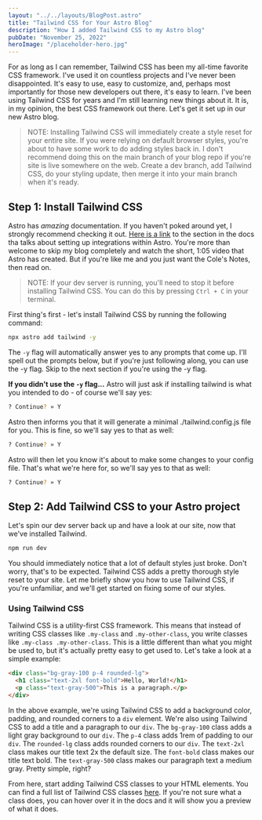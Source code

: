 ```yaml
---
layout: "../../layouts/BlogPost.astro"
title: "Tailwind CSS for Your Astro Blog"
description: "How I added Tailwind CSS to my Astro blog"
pubDate: "November 25, 2022"
heroImage: "/placeholder-hero.jpg"
---
```


For as long as I can remember, Tailwind CSS has been my all-time favorite CSS framework. I've used it on countless projects and I've never been disappointed. It's easy to use, easy to customize, and, perhaps most importantly for those new developers out there, it's easy to learn. I've been using Tailwind CSS for years and I'm still learning new things about it. It is, in my opinion, the best CSS framework out there. Let's get it set up in our new Astro blog.

> NOTE: Installing Tailwind CSS will immediately create a style reset for your entire site. If you were relying on default browser styles, you're about to have some work to do adding styles back in. I don't recommend doing this on the main branch of your blog repo if you're site is live somewhere on the web. Create a dev branch, add Tailwind CSS, do your styling update, then merge it into your main branch when it's ready.

## Step 1: Install Tailwind CSS

Astro has *amazing* documentation. If you haven't poked around yet, I strongly recommend checking it out. [Here is a link](https://docs.astro.build/en/guides/integrations-guide/tailwind/) to the section in the docs tha talks about setting up integrations within Astro. You're more than welcome to skip my blog completely and watch the short, 1:05 video that Astro has created. But if you're like me and you just want the Cole's Notes, then read on.

> NOTE: If your dev server is running, you'll need to stop it before installing Tailwind CSS. You can do this by pressing `Ctrl + C` in your terminal.

First thing's first - let's install Tailwind CSS by running the following command:

```bash
npx astro add tailwind -y
```

The `-y` flag will automatically answer yes to any prompts that come up. I'll spell out the prompts below, but if you're just following along, you can use the -y flag. Skip to the next section if you're using the -y flag.

**If you didn't use the `-y` flag...** Astro will just ask if installing tailwind is what you intended to do - of course we'll say yes:

```bash
? Continue? » Y
```

Astro then informs you that it will generate a minimal ./tailwind.config.js file for you. This is fine, so we'll say yes to that as well:

```bash
? Continue? » Y
```

Astro will then let you know it's about to make some changes to your config file. That's what we're here for, so we'll say yes to that as well:

```bash
? Continue? » Y
```

## Step 2: Add Tailwind CSS to your Astro project

Let's spin our dev server back up and have a look at our site, now that we've installed Tailwind.

```bash
npm run dev
```

You should immediately notice that a lot of default styles just broke. Don't worry, that's to be expected. Tailwind CSS adds a pretty thorough style reset to your site. Let me briefly show you how to use Tailwind CSS, if you're unfamiliar, and we'll get started on fixing some of our styles.

### Using Tailwind CSS

Tailwind CSS is a utility-first CSS framework. This means that instead of writing CSS classes like `.my-class` and `.my-other-class`, you write classes like `.my-class .my-other-class`. This is a little different than what you might be used to, but it's actually pretty easy to get used to. Let's take a look at a simple example:

```html
<div class="bg-gray-100 p-4 rounded-lg">
  <h1 class="text-2xl font-bold">Hello, World!</h1>
  <p class="text-gray-500">This is a paragraph.</p>
</div>
```

In the above example, we're using Tailwind CSS to add a background color, padding, and rounded corners to a `div` element. We're also using Tailwind CSS to add a title and a paragraph to our `div`. The `bg-gray-100` class adds a light gray background to our `div`. The `p-4` class adds 1rem of padding to our `div`. The `rounded-lg` class adds rounded corners to our `div`. The `text-2xl` class makes our title text 2x the default size. The `font-bold` class makes our title text bold. The `text-gray-500` class makes our paragraph text a medium gray. Pretty simple, right?

From here, start adding Tailwind CSS classes to your HTML elements. You can find a full list of Tailwind CSS classes [here](https://tailwindcss.com/docs). If you're not sure what a class does, you can hover over it in the docs and it will show you a preview of what it does.
